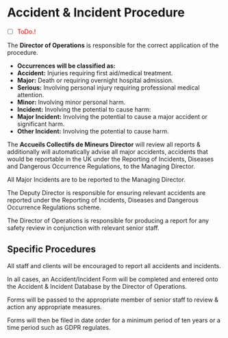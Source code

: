 # Accident & Incident Procedure

- [ ] <span style="color:red">ToDo.!</span>
  
The **Director of Operations** is responsible for the correct application of the procedure. 

* **Occurrences will be classified as:**
* **Accident:**   Injuries requiring first aid/medical treatment.
* **Major:**   Death or requiring overnight hospital admission.
* **Serious:**   Involving personal injury requiring professional medical attention.
* **Minor:**   Involving minor personal harm. 
* **Incident:**  Involving the potential to cause harm:
* **Major Incident:**  Involving the potential to cause a major accident or significant harm.
* **Other Incident:**  Involving the potential to cause harm.

The **Accueils Collectifs de Mineurs Director** will review all reports & additionally will automatically advise all major accidents, accidents that would be reportable in the UK under the Reporting of Incidents, Diseases and Dangerous Occurrence Regulations, to the Managing Director. 

All Major Incidents are to be reported to the Managing Director.

The Deputy Director is responsible for ensuring relevant accidents are reported under the Reporting of Incidents, Diseases and Dangerous Occurrence Regulations  scheme.

The Director of Operations is responsible for producing a report for any safety review in conjunction with relevant senior staff.

## Specific Procedures
All staff and clients will be encouraged to report all accidents and incidents.

In all cases, an Accident/Incident Form will be completed and entered onto the Accident & Incident Database by the Director of Operations.

Forms will be passed to the appropriate member of senior staff to review & action any appropriate measures.

Forms will then be filed in date order for a minimum period of ten years or a time period such as GDPR regulates. 

